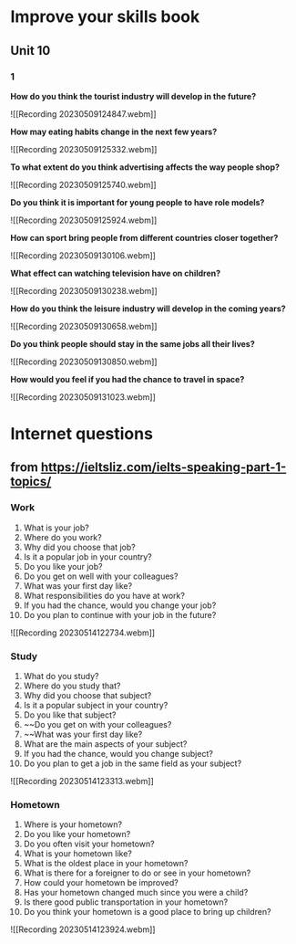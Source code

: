 # Improve your skills book

## Unit 10
### 1
**How do you think the tourist industry will develop in the future?**

![[Recording 20230509124847.webm]]

**How may eating habits change in the next few years?**

![[Recording 20230509125332.webm]]

**To what extent do you think advertising affects the way people shop?**

![[Recording 20230509125740.webm]]

**Do you think it is important for young people to have role models?**

![[Recording 20230509125924.webm]]

**How can sport bring people from different countries closer together?**

![[Recording 20230509130106.webm]]

**What effect can watching television have on children?**

![[Recording 20230509130238.webm]]

**How do you think the leisure industry will develop in the coming years?**

![[Recording 20230509130658.webm]]

**Do you think people should stay in the same jobs all their lives?**

![[Recording 20230509130850.webm]]

**How would you feel if you had the chance to travel in space?**

![[Recording 20230509131023.webm]]

# Internet questions
## from https://ieltsliz.com/ielts-speaking-part-1-topics/

### Work
1. What is your job?
2. Where do you work?
3. Why did you choose that job?
4. Is it a popular job in your country?
5. Do you like your job?
6. Do you get on well with your colleagues?
7. What was your first day like?
8. What responsibilities do you have at work?
9. If you had the chance, would you change your job?
10. Do you plan to continue with your job in the future?

![[Recording 20230514122734.webm]]

### Study

1. What do you study?
2. Where do you study that?
3. Why did you choose that subject?
4. Is it a popular subject in your country?
5. Do you like that subject?
6. ~~Do you get on with your colleagues?
7. ~~What was your first day like?
8. What are the main aspects of your subject?
9. If you had the chance, would you change subject?
10. Do you plan to get a job in the same field as your subject?

![[Recording 20230514123313.webm]]

### Hometown

1. Where is your hometown?
2. Do you like your hometown?
3. Do you often visit your hometown?
4. What is your hometown like?
5. What is the oldest place in your hometown?
6. What is there for a foreigner to do or see in your hometown?
7. How could your hometown be improved?
8. Has your hometown changed much since you were a child?
9. Is there good public transportation in your hometown?
10. Do you think your hometown is a good place to bring up children?

![[Recording 20230514123924.webm]]

